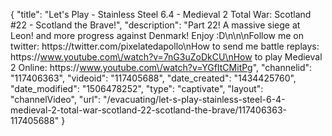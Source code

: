 {
    "title": "Let's Play - Stainless Steel 6.4 - Medieval 2 Total War: Scotland #22 - Scotland the Brave!",
    "description": "Part 22!  A massive siege at Leon!  and more progress against Denmark!  Enjoy :D\n\n\nFollow me on twitter: https:\/\/twitter.com\/pixelatedapollo\nHow to send me battle replays: https:\/\/www.youtube.com\/watch?v=7nG3uZoDkCU\nHow to play Medieval 2 Online: https:\/\/www.youtube.com\/watch?v=YGfItCMitPg",
    "channelid": "117406363",
    "videoid": "117405688",
    "date_created": "1434425760",
    "date_modified": "1506478252",
    "type": "captivate",
    "layout": "channelVideo",
    "url": "\/evacuating\/let-s-play-stainless-steel-6-4-medieval-2-total-war-scotland-22-scotland-the-brave\/117406363-117405688"
}